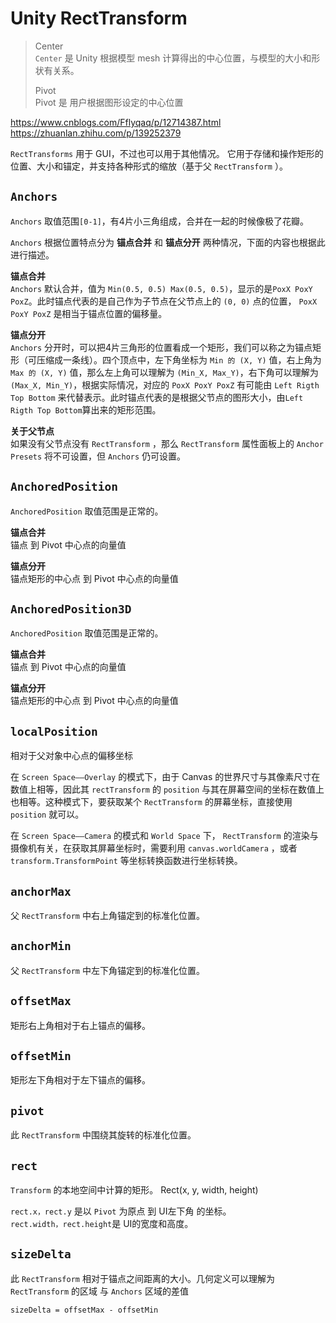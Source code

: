 # Unity RectTransform

> Center  
> `Center` 是 Unity 根据模型 mesh 计算得出的中心位置，与模型的大小和形状有关系。
>
> Pivot  
> Pivot 是 用户根据图形设定的中心位置

https://www.cnblogs.com/Fflyqaq/p/12714387.html
https://zhuanlan.zhihu.com/p/139252379


`RectTransforms` 用于 GUI，不过也可以用于其他情况。 它用于存储和操作矩形的位置、大小和锚定，并支持各种形式的缩放（基于父 `RectTransform` ）。

## `Anchors`

`Anchors` 取值范围`[0-1]`，有4片小三角组成，合并在一起的时候像极了花瓣。

`Anchors` 根据位置特点分为 **锚点合并** 和 **锚点分开** 两种情况，下面的内容也根据此进行描述。

**锚点合并**  
`Anchors` 默认合并，值为 `Min(0.5, 0.5) Max(0.5, 0.5)`，显示的是`PoxX PoxY PoxZ`。此时锚点代表的是自己作为子节点在父节点上的 `(0, 0)` 点的位置， `PoxX PoxY PoxZ` 是相当于锚点位置的偏移量。

**锚点分开**  
`Anchors` 分开时，可以把4片三角形的位置看成一个矩形，我们可以称之为锚点矩形（可压缩成一条线）。四个顶点中，左下角坐标为 `Min 的 (X, Y)` 值，右上角为` Max 的 (X, Y)` 值，那么左上角可以理解为 `(Min_X, Max_Y)`，右下角可以理解为 `(Max_X, Min_Y)`，根据实际情况，对应的 `PoxX PoxY PoxZ` 有可能由 `Left Rigth Top Bottom` 来代替表示。此时锚点代表的是根据父节点的图形大小，由`Left Rigth Top Bottom`算出来的矩形范围。


**关于父节点**  
如果没有父节点没有 `RectTransform` ，那么 `RectTransform` 属性面板上的 `Anchor Presets` 将不可设置，但 `Anchors` 仍可设置。



## `AnchoredPosition`
`AnchoredPosition` 取值范围是正常的。

**锚点合并**   
锚点 到 Pivot 中心点的向量值


**锚点分开**  
锚点矩形的中心点 到 Pivot 中心点的向量值


## `AnchoredPosition3D`
`AnchoredPosition` 取值范围是正常的。

**锚点合并**   
锚点 到 Pivot 中心点的向量值


**锚点分开**  
锚点矩形的中心点 到 Pivot 中心点的向量值

## `localPosition`
相对于父对象中心点的偏移坐标

在 `Screen Space——Overlay` 的模式下，由于 Canvas 的世界尺寸与其像素尺寸在数值上相等，因此其 `rectTransform` 的 `position` 与其在屏幕空间的坐标在数值上也相等。这种模式下，要获取某个 `RectTransform` 的屏幕坐标，直接使用 `position` 就可以。

在 `Screen Space——Camera` 的模式和 `World Space` 下， `RectTransform` 的渲染与摄像机有关，在获取其屏幕坐标时，需要利用 `canvas.worldCamera` ，或者 `transform.TransformPoint` 等坐标转换函数进行坐标转换。

## `anchorMax`
父 `RectTransform` 中右上角锚定到的标准化位置。
## `anchorMin`
父 `RectTransform` 中左下角锚定到的标准化位置。
## `offsetMax`
矩形右上角相对于右上锚点的偏移。
## `offsetMin`
矩形左下角相对于左下锚点的偏移。
## `pivot`
此 `RectTransform` 中围绕其旋转的标准化位置。
## `rect`
`Transform` 的本地空间中计算的矩形。
Rect(x, y, width, height)

`rect.x，rect.y` 是以 `Pivot` 为原点 到 UI左下角 的坐标。  
`rect.width，rect.height`是 UI的宽度和高度。


## `sizeDelta`
此 `RectTransform` 相对于锚点之间距离的大小。几何定义可以理解为 `RectTransform` 的区域 与 `Anchors` 区域的差值

`sizeDelta = offsetMax - offsetMin`